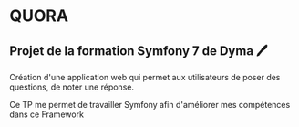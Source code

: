 # QUORA

## Projet de la formation Symfony 7 de Dyma 🖊️

Création d'une application web qui permet aux utilisateurs de poser des questions, de noter une réponse.

Ce TP me permet de travailler Symfony afin d'améliorer mes compétences dans ce Framework
